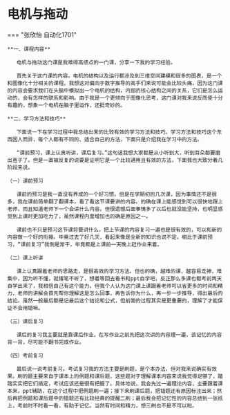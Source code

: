  # 电机与拖动

=== "张欣怡 自动化1701"

    **一、课程内容**

    ​	电机与拖动这门课是我难得高绩点的一门课，分享一下我的学习经验。

    ​	首先关于这门课的内容。电机的结构以及运行都涉及到三维空间建模和很多的图表，是一个和图像化十分相关的课程。我想这对偏向于数字推导的高手们来说可能会比较头痛，因为这门课的内容会要求我们在头脑中模拟出一个电机的结构，内部的核心结构之间的关系，它们是怎么运动的，会有怎样的联系和影响。由于我是一个更倾向于图像化思考，这门课对我来说反而使十分有趣的，想象一个电机在脑子里运作，还挺奇妙的。

    **二、学习方法和技巧**

    ​	下面说一下在学习过程中我总结出来的比较有效的学习方法和技巧。学习方法和技巧这个东西因人而异，每个人都有不同的、适合自己的方法，下面只是介绍我在学习中的方法。

    ​	“课前预习，课上认真听讲，课后复习。”这句话我想大家都是从小听到大，听到耳朵都要磨出茧子了。但是一直被反复的说要是证明它是一个比较通用且有效的方法，下面我也大致分着几阶段来说。

    （一）课前预习

    ​	课前的预习是我一直没有养成的一个好习惯。但是在学期初的几次课，因为事情还不是很多，我在课前简单翻了翻课本，看了看这节课要讲的内容。的确在课上能感觉到可以很快地跟上老师，而且知道老师下一个会讲什么内容。但很遗憾后面事情多了以后也就没能坚持，也明显感觉到上课时更加吃力了，虽然课程内度增加也的确是原因之一。

    ​	课前也不只是预习这节课将要讲什么，把上节课的内容复习一遍也是很有效的，可以和新的内容做一个好的衔接。毕竟过去了好几天，看起来像是全新的知识也说不定。相比于课前预习，“课前复习”我倒是常干，毕竟都是上课前一天晚上赶作业来着。

    （二）课上听讲

    ​	课上认真跟着老师的思路走，是很高效的学习方法。但也的确，越难的课，越容易走神，难集中，因为听不懂，就撂笔不听了，想着等回去看书和ppt自学吧，反正那么多课也都考前两天自学出来了，我相信自己有这个能力。但我个人认为这门课上课跟着老师可以省更多的时间和精力，老师的讲解会首先帮你理解这是怎么回事，再告诉你为什么，再一步一步推导，得出最后的结论。虽然一般最后都是记最后这个结论和公式，但前面的过程其实是更重要的，理解了才能保证不会用错嘛。

    （三）课后复习

    ​	课后的复习我主要就是靠课后作业，在写作业之前先把这次讲的内容理一遍，该记忆的内容背一背，尽可能不翻书完成作业。

    （四）考前复习

    ​	最后说一说考前复习。考试复习我的方法主要是刷题，是个本办法，但对我来说确实有效果。刷的题主要来自于课本上的例题和课后题，这些题对于理解课本内容来说我觉得足够了，踏踏实实把它们搞定，考试应该还是很有把握了。具体地说，我会先过一遍理论内容，主要跟着课本来，ppt辅助，在这个过程中把例题刷一遍；接下来刷课后题，把错题还有原因标注出来；然后再把例题和课后题中的错题还有比较经典的提醒二刷；最后我会把记忆性的内容总结到一张纸上，考前时不时看一看，有助于记忆。当然有时间和精力，想三刷也不是不可以啦。